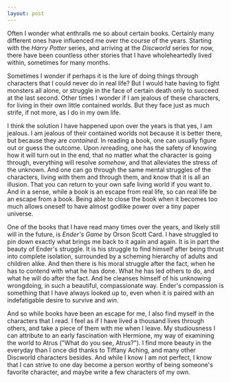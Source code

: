 ```yaml
---
layout: post
---
```


Often I wonder what enthralls me so about certain books. Certainly many different ones have influenced me over the course of the years. Starting with the *Harry Potter* series, and arriving at the *Discworld* series for now, there have been countless other stories that I have wholeheartedly lived within, sometimes for many months. 

Sometimes I wonder if perhaps it is the lure of doing things through characters that I could never do in real life? But I would hate having to fight monsters all alone, or struggle in the face of certain death only to succeed at the last second. Other times I wonder if I am jealous of these characters, for living in their own little contained worlds. But they face just as much strife, if not more, as I do in my own life. 

I think the solution I have happened upon over the years is that yes, I am jealous. I am jealous of their contained worlds not because it is better there, but because they are *contained*. In reading a book, one can usually figure out or guess the outcome. Upon *re*reading, one has the safety of knowing how it will turn out in the end, that no matter what the character is going through, everything will resolve *somehow*, and that alleviates the stress of the unknown. And one can go through the same mental struggles of the characters, living with them and through them, and know that it is all an illusion. That you can return to your own safe living world if you want to. And in a sense, while a book is an escape from real life, so can real life be an escape from a book. Being able to close the book when it becomes too much allows oneself to have almost godlike power over a tiny paper universe. 

One of the books that I have read many times over the years, and likely still will in the future, is *Ender's Game* by Orson Scott Card. I have struggled to pin down exactly what brings me back to it again and again. It is in part the beauty of Ender's struggle. It is his struggle to find himself after being thrust into complete isolation, surrounded by a scheming hierarchy of adults and children alike. And then there is his moral struggle after the fact, when he has to contend with what he has done. What he has led others to do, and what he will do after the fact. And he cleanses himself of his unknowing wrongdoing, in such a beautiful, compassionate way. Ender's compassion is something that I have always looked up to, even when it is paired with an indefatigable desire to survive and *win*. 

And so while books have been an escape for me, I also find myself in the characters that I read. I feel as if I have lived a thousand lives through others, and take a piece of them with me when I leave. My studiousness I can attribute to an early fascination with Hermione, my way of examining the world to Atrus ("What do you see, Atrus?"). I find more beauty in the everyday than I once did thanks to Tiffany Aching, and many other Discworld characters besides. And while I know I am not perfect, I know that I can strive to one day become a person worthy of being someone's favorite character, and maybe write a few characters of my own. 

